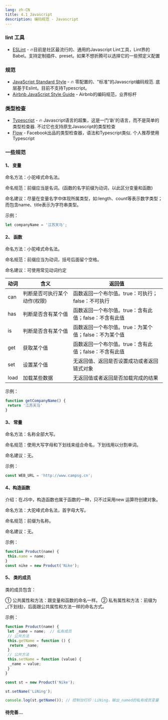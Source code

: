 ```yaml
---
lang: zh-CN
title: 4.1 Javascript
description: 编码规范 - Javascript
---
```


### lint 工具

- [ESLint](https://cn.eslint.org) - 🔥目前是社区最流行的、通用的Javascript Lint工具，Lint界的Babel。支持定制插件、preset。如果不想折腾可以选择它的一些预定义配置

### 规范

- [JavaScript Standard Style](https://standardjs.com/readme-zhcn.html#why-should-i-use-javascript-standard-style) - 🔥 零配置的、"标准"的Javascript编码规范. 底层基于Eslint。目前不支持Typescript。
- [Airbnb JavaScript Style Guide](https://github.com/airbnb/javascript) - Airbnb的编码规范，业界标杆

### 类型检查

- [Typescript](https://www.typescriptlang.org) - 🔥 Javascript语言的超集，这是一门‘新’的语言，而不是简单的类型检查器. 不过它也支持原生Javascript的类型检查
- [Flow](https://flow.org) - Facebook出品的类型检查器，语法和Typescript类似. 个人推荐使用Typescript

### 一些规范

#### 1、 变量

命名方法：小驼峰式命名法。

命名规范：前缀应当是名词。(函数的名字前缀为动词，以此区分变量和函数)

命名建议：尽量在变量名字中体现所属类型，如:length、count等表示数字类型；而包含name、title表示为字符串类型。

示例：

```js
let companyName = '江苏天马';
```

#### 2、 函数

命名方法：小驼峰式命名法。

命名规范：前缀应当为动词，括号后面留个空格。

命名建议：可使用常见动词约定

|  动词   | 含义  | 返回值 |
|  ----  | ----  | ---- |
| can | 判断是否可执行某个动作(权限) | 函数返回一个布尔值。true：可执行；false：不可执行 |
| has | 判断是否含有某个值 | 函数返回一个布尔值。true：含有此值；false：不含有此值 |
| is | 判断是否含有某个值 | 函数返回一个布尔值。true：为某个值；false：不为某个值 |
| get | 获取某个值 | 函数返回一个布尔值。true：含有此值；false：不含有此值 |
| set | 设置某个值 | 无返回值、返回是否设置成功或者返回链式对象 |
| load | 加载某些数据 | 无返回值或者返回是否加载完成的结果 |

示例：

```js
function getCompanyName() {
 return '江苏天马'
}
```

#### 3、 常量

命名方法：名称全部大写。

命名规范：使用大写字母和下划线来组合命名，下划线用以分割单词。

命名建议：无。

示例：

```js
const WEB_URL = 'http://www.campsg.cn';
```

#### 4、构造函数

介绍：在JS中，构造函数也属于函数的一种，只不过采用new 运算符创建对象。

命名方法：大驼峰式命名法，首字母大写。

命名规范：前缀为名称。

命名建议：无。

示例：

```js
function Product(name) {
 this.name = name;
}
const nike = new Product('Nike');
```

#### 5、 类的成员

类的成员包含：

① 公共属性和方法：跟变量和函数的命名一样。
② 私有属性和方法：前缀为_(下划线)，后面跟公共属性和方法一样的命名方式。

示例：

```js
function Product(name) {
 let _name = name;  // 私有成员
 // 公共方法
 this.getName = function () {
  return _name;
 }
 // 公共方法
 this.setName = function (value) {
  _name = value;
 }
}

const st = new Product('Nike');

st.setName('LiNing');

console.log(st.getName()); // 控制台打印：LiNing，输出_named的私有成员变量
```

#### 待完善...
